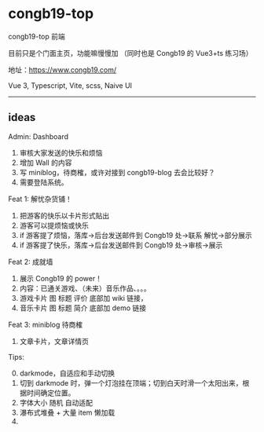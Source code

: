 # congb19-top

congb19-top 前端

目前只是个门面主页，功能嘛慢慢加
（同时也是 Congb19 的 Vue3+ts 练习场）

地址：https://www.congb19.com/

Vue 3, Typescript, Vite, scss, Naive UI

---

## ideas

Admin:
Dashboard

1. 审核大家发送的快乐和烦恼
2. 增加 Wall 的内容
3. 写 miniblog，待商榷，或许对接到 congb19-blog 去会比较好？
4. 需要登陆系统。

Feat 1: 解忧杂货铺！

1. 把游客的快乐以卡片形式贴出
2. 游客可以提烦恼或快乐
3. if 游客提了烦恼，落库->后台发送邮件到 Congb19 处->联系 解忧->部分展示
4. if 游客提了快乐，落库->后台发送邮件到 Congb19 处->审核->展示

Feat 2: 成就墙

1. 展示 Congb19 的 power！
2. 内容：已通关游戏、（未来）音乐作品、。。。
3. 游戏卡片 图 标题 评价 底部加 wiki 链接，
4. 音乐卡片 图 标题 简介 底部加 demo 链接

Feat 3: miniblog 待商榷

1. 文章卡片，文章详情页

Tips:

0. darkmode，自适应和手动切换
1. 切到 darkmode 时，弹一个灯泡挂在顶端；切到白天时滑一个太阳出来，根据时间确定位置。
2. 字体大小 随机 自动适配
3. 瀑布式堆叠 + 大量 item 懒加载
4.
